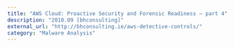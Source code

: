 ```yaml
---
title: "AWS Cloud: Proactive Security and Forensic Readiness – part 4"
description: "2018.09 [bhconsulting]"
external_url: "http://bhconsulting.ie/aws-detective-controls/"
category: "Malware Analysis"
---
```

